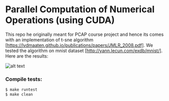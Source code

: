 # Parallel Computation of Numerical Operations (using CUDA)
This repo he originally meant for PCAP course project and hence its comes with an implementation of t-sne algorithm [https://lvdmaaten.github.io/publications/papers/JMLR_2008.pdf]. We tested the algorithm on mnist dataset [http://yann.lecun.com/exdb/mnist/]. Here are the results:

![alt text](https://github.com/dido1998/PCNO/blob/master/images/final.png)



### Compile tests:
```sh
$ make runtest
$ make clean
```
